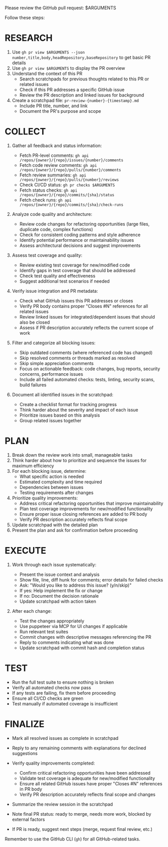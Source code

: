 Please review the GitHub pull request: $ARGUMENTS

Follow these steps:

# RESEARCH

1. Use `gh pr view $ARGUMENTS --json number,title,body,headRepository,baseRepository` to get basic PR details
2. Use `gh pr view $ARGUMENTS` to display the PR overview
3. Understand the context of this PR
   - Search scratchpads for previous thoughts related to this PR or related issues
   - Check if this PR addresses a specific GitHub issue
   - Review the PR description and linked issues for background
4. Create a scratchpad file: `pr-review-{number}-{timestamp}.md`
   - Include PR title, number, and link
   - Document the PR's purpose and scope

# COLLECT

1. Gather all feedback and status information:
   - Fetch PR-level comments: `gh api /repos/{owner}/{repo}/issues/{number}/comments`
   - Fetch code review comments: `gh api /repos/{owner}/{repo}/pulls/{number}/comments`
   - Fetch review summaries: `gh api /repos/{owner}/{repo}/pulls/{number}/reviews`
   - Check CI/CD status: `gh pr checks $ARGUMENTS`
   - Fetch status checks: `gh api /repos/{owner}/{repo}/commits/{sha}/status`
   - Fetch check runs: `gh api /repos/{owner}/{repo}/commits/{sha}/check-runs`

2. Analyze code quality and architecture:
   - Review code changes for refactoring opportunities (large files, duplicate code, complex functions)
   - Check for consistent coding patterns and style adherence
   - Identify potential performance or maintainability issues
   - Assess architectural decisions and suggest improvements

3. Assess test coverage and quality:
   - Review existing test coverage for new/modified code
   - Identify gaps in test coverage that should be addressed
   - Check test quality and effectiveness
   - Suggest additional test scenarios if needed

4. Verify issue integration and PR metadata:
   - Check what GitHub issues this PR addresses or closes
   - Verify PR body contains proper "Closes #N" references for all related issues
   - Review linked issues for integrated/dependent issues that should also be closed
   - Assess if PR description accurately reflects the current scope of work

5. Filter and categorize all blocking issues:
   - Skip outdated comments (where referenced code has changed)
   - Skip resolved comments or threads marked as resolved
   - Skip simple appreciation comments
   - Focus on actionable feedback: code changes, bug reports, security concerns, performance issues
   - Include all failed automated checks: tests, linting, security scans, build failures

6. Document all identified issues in the scratchpad:
   - Create a checklist format for tracking progress
   - Think harder about the severity and impact of each issue
   - Prioritize issues based on this analysis
   - Group related issues together

# PLAN

1. Break down the review work into small, manageable tasks
2. Think harder about how to prioritize and sequence the issues for maximum efficiency
3. For each blocking issue, determine:
   - What specific action is needed
   - Estimated complexity and time required
   - Dependencies between issues
   - Testing requirements after changes
4. Prioritize quality improvements:
   - Address critical refactoring opportunities that improve maintainability
   - Plan test coverage improvements for new/modified functionality
   - Ensure proper issue closing references are added to PR body
   - Verify PR description accurately reflects final scope
5. Update scratchpad with the detailed plan
6. Present the plan and ask for confirmation before proceeding

# EXECUTE

1. Work through each issue systematically:
   - Present the issue context and analysis
   - Show file, line, diff hunk for comments; error details for failed checks
   - Ask: "Would you like to address this issue? (y/n/skip)"
   - If yes: Help implement the fix or change
   - If no: Document the decision rationale
   - Update scratchpad with action taken

2. After each change:
   - Test the changes appropriately
   - Use puppeteer via MCP for UI changes if applicable
   - Run relevant test suites
   - Commit changes with descriptive messages referencing the PR
   - Reply to comments indicating what was done
   - Update scratchpad with commit hash and completion status

# TEST

- Run the full test suite to ensure nothing is broken
- Verify all automated checks now pass
- If any tests are failing, fix them before proceeding
- Ensure all CI/CD checks are green
- Test manually if automated coverage is insufficient

# FINALIZE

- Mark all resolved issues as complete in scratchpad
- Reply to any remaining comments with explanations for declined suggestions

- Verify quality improvements completed:
  - Confirm critical refactoring opportunities have been addressed
  - Validate test coverage is adequate for new/modified functionality
  - Ensure all related GitHub issues have proper "Closes #N" references in PR body
  - Verify PR description accurately reflects final scope and changes
- Summarize the review session in the scratchpad
- Note final PR status: ready to merge, needs more work, blocked by external factors
- If PR is ready, suggest next steps (merge, request final review, etc.)

Remember to use the GitHub CLI (`gh`) for all GitHub-related tasks.
